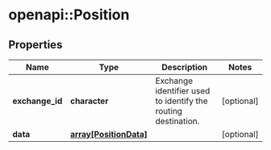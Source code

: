 # openapi::Position

## Properties
Name | Type | Description | Notes
------------ | ------------- | ------------- | -------------
**exchange_id** | **character** | Exchange identifier used to identify the routing destination. | [optional] 
**data** | [**array[PositionData]**](Position_data.md) |  | [optional] 


